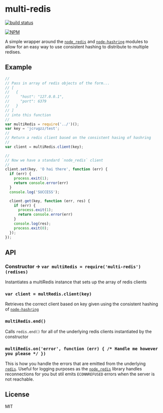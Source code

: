 # multi-redis

[![build status](https://secure.travis-ci.org/jcrugzz/multi-redis.png)](http://travis-ci.org/jcrugzz/multi-redis)

[![NPM](https://nodei.co/npm/multi-redis.png)](https://nodei.co/npm/multi-redis/)

A simple wrapper around the [`node_redis`][redis] and [`node-hashring`][hashring]
modules to allow for an easy way to use consistent hashing to distribute to
multiple redises.

## Example
```js
//
// Pass in array of redis objects of the form...
// [
//   {
//     "host": "127.0.0.1",
//     "port": 6379
//   }
// ]
// into this function
//
var multiRedis = require('../')();
var key = 'jcrugzz/test';
//
// Return a redis client based on the consistent hasing of hashring
//
var client = multiRedis.client(key);

//
// Now we have a standard `node_redis` client
//
client.set(key, 'O hai there', function (err) {
  if (err) {
    process.exit(1);
    return console.error(err)
  }
  console.log('SUCCESS');

  client.get(key, function (err, res) {
    if (err) {
      process.exit(1);
      return console.error(err)
    }
    console.log(res);
    process.exit(0);
  });
});
```

## API

### Constructor -> `var multiRedis = require('multi-redis')(redises)`

Instantiates a multiRedis instance that sets up the array of redis clients

### `var client = multRedis.client(key)`

Retrieves the correct client based on key given using the consistent hashing of
[`node-hashring`][hashring]

### `multiRedis.end()`

Calls `redis.end()` for all of the underlying redis clients instantiated by the
constructor

### `multiRedis.on('error', function (err) { /* Handle me however you please */ })`

This is how you handle the errors that are emitted from the underlying
[`redis`][redis]. Useful for logging purposes as the [`node_redis`][redis]
library handles reconnections for you but stil emits `ECONNREFUSED` errors when
the server is not reachable.

## License

MIT

[redis]: https://github.com/mranney/node_redis
[hashring]: https://github.com/3rd-Eden/node-hashring
